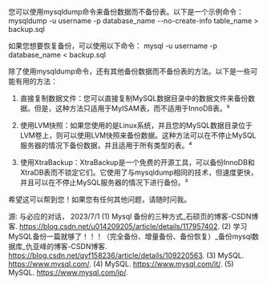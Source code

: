 您可以使用mysqldump命令来备份数据而不备份表。以下是一个示例命令：
mysqldump -u username -p database_name --no-create-info table_name > backup.sql

如果您想要恢复备份，可以使用以下命令：
mysql -u username -p database_name < backup.sql


除了使用mysqldump命令，还有其他备份数据而不备份表的方法。以下是一些可能有用的方法：

1. 直接复制数据文件：您可以直接复制MySQL数据目录中的数据文件来备份数据。但是，这种方法只适用于MyISAM表，而不适用于InnoDB表。⁵

2. 使用LVM快照：如果您使用的是Linux系统，并且您的MySQL数据目录位于LVM卷上，则可以使用LVM快照来备份数据。这种方法可以在不停止MySQL服务器的情况下备份数据，并且适用于所有类型的表。⁴

3. 使用XtraBackup：XtraBackup是一个免费的开源工具，可以备份InnoDB和XtraDB表而不锁定它们。它使用了与mysqldump相同的技术，但速度更快，并且可以在不停止MySQL服务器的情况下进行备份。³

希望这可以帮到您！如果您有任何其他问题，请随时问我。

源: 与必应的对话， 2023/7/1
(1) Mysql 备份的三种方式_石硕页的博客-CSDN博客. https://blog.csdn.net/u014209205/article/details/117957402.
(2) 学习MySQL备份一篇就够了！！！（完全备份、增量备份、备份恢复）_备份mysql数据库_仇亚峰的博客-CSDN博客. https://blog.csdn.net/qyf158236/article/details/109220563.
(3) MySQL. https://www.mysql.com/.
(4) MySQL. https://www.mysql.com/it/.
(5) MySQL. https://www.mysql.com/jp/.
